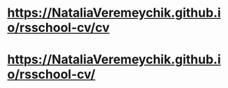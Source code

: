 # https://NataliaVeremeychik.github.io/rsschool-cv/cv
# https://NataliaVeremeychik.github.io/rsschool-cv/
